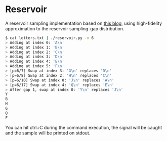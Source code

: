 # Reservoir

A reservoir sampling implementation based on [this blog](http://erikerlandson.github.io/blog/2015/11/20/very-fast-reservoir-sampling/), using high-fidelity approximation to the reservoir sampling-gap distribution.

```bash
$ cat letters.txt | ./reservoir.py -v 6
> Adding at index 0: 'A\n'
> Adding at index 1: 'B\n'
> Adding at index 2: 'C\n'
> Adding at index 3: 'D\n'
> Adding at index 4: 'E\n'
> Adding at index 5: 'F\n'
> [p=6/7] Swap at index 3: 'G\n' replaces 'D\n'
> [p=6/8] Swap at index 2: 'H\n' replaces 'C\n'
> [p=6/10] Swap at index 0: 'J\n' replaces 'A\n'
> [p=6/17] Swap at index 4: 'Q\n' replaces 'E\n'
> After gap 1, swap at index 0: 'Y\n' replaces 'J\n'
Y
B
H
G
Q
F
```

You can hit ctrl+C during the command execution, the signal will be caught and the sample will be printed on stdout.
